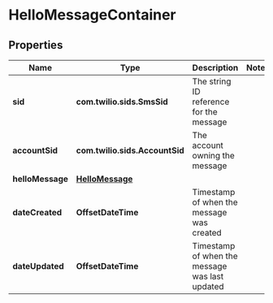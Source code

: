 

# HelloMessageContainer


## Properties

| Name | Type | Description | Notes |
|------------ | ------------- | ------------- | -------------|
|**sid** | **com.twilio.sids.SmsSid** | The string ID reference for the message |  |
|**accountSid** | **com.twilio.sids.AccountSid** | The account owning the message |  |
|**helloMessage** | [**HelloMessage**](HelloMessage.md) |  |  |
|**dateCreated** | **OffsetDateTime** | Timestamp of when the message was created |  |
|**dateUpdated** | **OffsetDateTime** | Timestamp of when the message was last updated |  |



